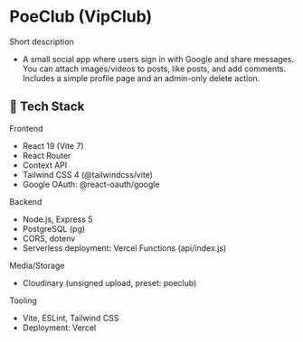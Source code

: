 # PoeClub (VipClub)

Short description
- A small social app where users sign in with Google and share messages. You can attach images/videos to posts, like posts, and add comments. Includes a simple profile page and an admin-only delete action.

## 🧰 Tech Stack

Frontend
- React 19 (Vite 7)
- React Router
- Context API
- Tailwind CSS 4 (@tailwindcss/vite)
- Google OAuth: @react-oauth/google

Backend
- Node.js, Express 5
- PostgreSQL (pg)
- CORS, dotenv
- Serverless deployment: Vercel Functions (api/index.js)

Media/Storage
- Cloudinary (unsigned upload, preset: poeclub)

Tooling
- Vite, ESLint, Tailwind CSS
- Deployment: Vercel